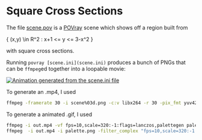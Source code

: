 # Square Cross Sections

The file [scene.pov](scene.pov) is a [POVray](http://www.povray.org/) scene which shows off a region built from

  \{ (x,y) \in R^2 : x+1 <= y <= 3-x^2 \}

with square cross sections.

Running `povray [scene.ini](scene.ini)` produces a bunch of PNGs that can be `ffmpeg`ed together into a loopable movie:

[![Animation generated from the scene.ini file](http://img.youtube.com/vi/fBSkNQty0WI/0.jpg)](http://www.youtube.com/watch?v=fBSkNQty0WI "Square cross sections")

To generate an .mp4, I used

```bash
ffmpeg -framerate 30 -i scene%03d.png -c:v libx264 -r 30 -pix_fmt yuv420p out.mp4                                                                                                                   1 ↵
```

To generate a animated .gif, I used

```bash
ffmpeg -i out.mp4 -vf fps=10,scale=320:-1:flags=lanczos,palettegen palette.png                                                                                                                      1 ↵
ffmpeg  -i out.mp4 -i palette.png -filter_complex "fps=10,scale=320:-1:flags=lanczos[x];[x][1:v]paletteuse" output.gif
```
